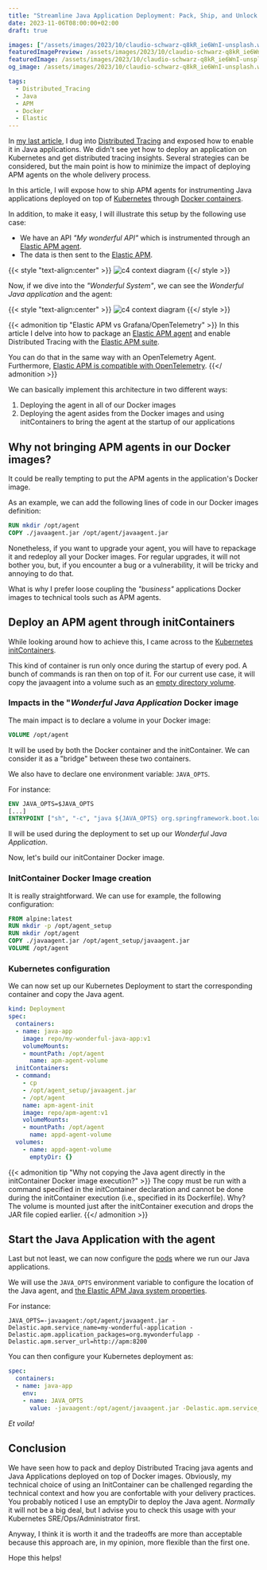 ```yaml
---
title: "Streamline Java Application Deployment: Pack, Ship, and Unlock Distributed Tracing with Elastic APM on Kubernetes"
date: 2023-11-06T08:00:00+02:00
draft: true

images: ["/assets/images/2023/10/claudio-schwarz-q8kR_ie6WnI-unsplash.webp"]
featuredImagePreview: /assets/images/2023/10/claudio-schwarz-q8kR_ie6WnI-unsplash.webp
featuredImage: /assets/images/2023/10/claudio-schwarz-q8kR_ie6WnI-unsplash.webp
og_image: /assets/images/2023/10/claudio-schwarz-q8kR_ie6WnI-unsplash.webp

tags:
  - Distributed_Tracing
  - Java
  - APM
  - Docker
  - Elastic
---
```


In [my last article](https://blog.touret.info/2023/09/05/distributed-tracing-opentelemetry-camel-artemis/), I dug into [Distributed Tracing](https://www.w3.org/TR/trace-context/) and exposed how to enable it in Java applications.
We didn't see yet how to deploy an application on Kubernetes and get distributed tracing insights. 
Several strategies can be considered, but the main point is how to minimize the impact of deploying APM agents on the whole delivery process.

In this article, I will expose how to ship APM agents for instrumenting Java applications deployed on top of [Kubernetes](https://kubernetes.io/) through [Docker containers](https://www.docker.com/resources/what-container/).

In addition, to make it easy, I will illustrate this setup by the following use case:

* We have an API _"My wonderful API"_ which is instrumented through an [Elastic APM agent](https://www.elastic.co/guide/en/apm/agent/index.html). 
* The data is then sent to the [Elastic APM](https://www.elastic.co/guide/en/apm).

{{< style "text-align:center" >}}
![c4 context diagram](/assets/images/2023/10/architecture_system.svg )
{{</ style >}}

Now, if we dive into the _"Wonderful System"_, we can see the _Wonderful Java application_ and the agent:

{{< style "text-align:center" >}}
![c4 context diagram](/assets/images/2023/10/architecture_container.svg )
{{</ style >}}

{{< admonition tip "Elastic APM vs Grafana/OpenTelemetry" >}}
In this article I delve into how to package an [Elastic APM agent](https://www.elastic.co/guide/en/apm/agent/java/current/configuration.html) and enable Distributed Tracing with the [Elastic APM suite](https://www.elastic.co/guide/en/apm/index.html). 

You can do that in the same way with an OpenTelemetry Agent. 
Furthermore, [Elastic APM is compatible with OpenTelemetry](https://www.elastic.co/fr/blog/native-opentelemetry-support-in-elastic-observability).
{{</ admonition >}}

We can basically implement this architecture in two different ways:

1. Deploying the agent in all of our Docker images
2. Deploying the agent asides from the Docker images and using initContainers to bring the agent at the startup of our applications

## Why not bringing APM agents in our Docker images?
It could be really tempting to put the APM agents in the application's Docker image.

As an example, we can add the following lines of code in our Docker images definition:

```dockerfile
RUN mkdir /opt/agent
COPY ./javaagent.jar /opt/agent/javaagent.jar
```

Nonetheless, if you want to upgrade your agent, you will have to repackage it and redeploy all your Docker images.
For regular upgrades, it will not bother you, but, if you encounter a bug or a vulnerability, it will be tricky and annoying to do that.

What is why I prefer loose coupling the _"business"_ applications Docker images to technical tools such as APM agents.

## Deploy an APM agent through initContainers
While looking around how to achieve this, I came across to the [Kubernetes initContainers](https://kubernetes.io/docs/concepts/workloads/pods/init-containers/).

This kind of container is run only once during the startup of every pod. 
A bunch of commands is ran then on top of it.
For our current use case, it will copy the javaagent into a volume such as an [empty directory volume](https://kubernetes.io/docs/concepts/storage/volumes/#emptydir).

### Impacts in the "_Wonderful Java Application_ Docker image
The main impact is to declare a volume in your Docker image:

```dockerfile
VOLUME /opt/agent
```
It will be used by both the Docker container and the initContainer.
We can consider it as a "bridge" between these two containers.

We also have to declare one environment variable: ``JAVA_OPTS``.

For instance:

```dockerfile
ENV JAVA_OPTS=$JAVA_OPTS
[...]
ENTRYPOINT ["sh", "-c", "java ${JAVA_OPTS} org.springframework.boot.loader.JarLauncher"]
```

Il will be used during the deployment to set up our _Wonderful Java Application_.

Now, let's build our initContainer Docker image.

### InitContainer Docker Image creation
It is really straightforward. 
We can use for example, the following configuration:

```dockerfile
FROM alpine:latest
RUN mkdir -p /opt/agent_setup
RUN mkdir /opt/agent
COPY ./javaagent.jar /opt/agent_setup/javaagent.jar
VOLUME /opt/agent
```

### Kubernetes configuration
We can now set up our Kubernetes Deployment to start the corresponding container and copy the Java agent.

```yaml
kind: Deployment
spec:
  containers:
  - name: java-app
    image: repo/my-wonderful-java-app:v1
    volumeMounts:
    - mountPath: /opt/agent
      name: apm-agent-volume
  initContainers:
  - command:
    - cp
    - /opt/agent_setup/javaagent.jar
    - /opt/agent
    name: apm-agent-init
	image: repo/apm-agent:v1
    volumeMounts:
    - mountPath: /opt/agent
      name: appd-agent-volume
  volumes:
    - name: appd-agent-volume
      emptyDir: {}
```

{{< admonition tip "Why not copying the Java agent directly in the initContainer Docker image execution?" >}}
The copy must be run with a command specified in the initContainer declaration and cannot be done during the initContainer execution (i.e., specified in its Dockerfile). 
Why?
The volume is mounted just after the initContainer execution and drops the JAR file copied earlier.
{{</ admonition >}}


## Start the Java Application with the agent
Last but not least, we can now configure the [pods](https://kubernetes.io/docs/concepts/workloads/pods/) where we run our Java applications.

We will use the ``JAVA_OPTS`` environment variable to configure the location of the Java agent, and [the Elastic APM Java system properties](https://www.elastic.co/guide/en/apm/agent/java/current/configuration.html).

For instance: 

```jshelllanguage
JAVA_OPTS=-javaagent:/opt/agent/javaagent.jar -Delastic.apm.service_name=my-wonderful-application -Delastic.apm.application_packages=org.mywonderfulapp -Delastic.apm.server_url=http://apm:8200
```

You can then configure your Kubernetes deployment as:

```yaml
spec:
  containers:
  - name: java-app
    env:
    - name: JAVA_OPTS
      value: -javaagent:/opt/agent/javaagent.jar -Delastic.apm.service_name=my-wonderful-application -Delastic.apm.application_packages=org.mywonderfulapp -Delastic.apm.server_url=http://apm:8200
```

_Et voila!_

## Conclusion

We have seen how to pack and deploy Distributed Tracing java agents and Java Applications deployed on top of Docker images.
Obviously, my technical choice of using an InitContainer can be challenged regarding the technical context and how you are confortable with your delivery practices.
You probably noticed I use an emptyDir to deploy the Java agent.
_Normally_ it will not be a big deal, but I advise you to check this usage with your Kubernetes SRE/Ops/Administrator first.

Anyway, I think it is worth it and the tradeoffs are more than acceptable because this approach are, in my opinion, more flexible than the first one.

Hope this helps!
